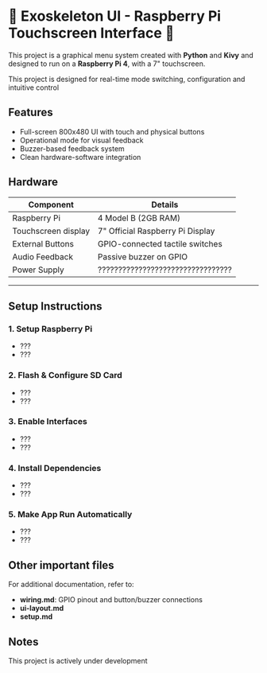 # 🦾 Exoskeleton UI - Raspberry Pi Touchscreen Interface 🦾

This project is a graphical menu system created with **Python** and **Kivy** and designed to run on a **Raspberry Pi 4**, with a 7" touchscreen.

This project is designed for real-time mode switching, configuration and intuitive control

## Features

- Full-screen 800x480 UI with touch and physical buttons
- Operational mode for visual feedback
- Buzzer-based feedback system
- Clean hardware-software integration

## Hardware
| Component            | Details                          |
| ---------------------|----------------------------------|
| Raspberry Pi         | 4 Model B (2GB RAM)              |
| Touchscreen display  | 7" Official Raspberry Pi Display |
| External Buttons     | GPIO-connected tactile switches  |
| Audio Feedback       | Passive buzzer on GPIO           |
| Power Supply         | ?????????????????????????????????|
---

## Setup Instructions

### 1.  Setup Raspberry Pi
- ???
- ???

### 2. Flash & Configure SD Card
- ???
- ???

### 3. Enable Interfaces
- ???
- ???

### 4. Install Dependencies
- ???
- ???

### 5. Make App Run Automatically
- ???
- ???

## Other important files
For additional documentation, refer to:
- **wiring.md**: GPIO pinout and button/buzzer connections
- **ui-layout.md**
- **setup.md**


## Notes
This project is actively under development
